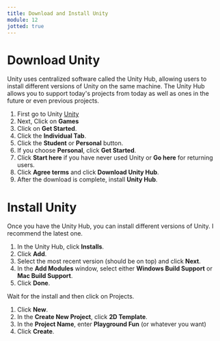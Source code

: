 ```yaml
---
title: Download and Install Unity
module: 12
jotted: true
---
```


# Download Unity

Unity uses centralized software called the Unity Hub, allowing users to install different versions of Unity on the same machine.  The Unity Hub allows you to support today's projects from today as well as ones in the future or even previous projects.

1. First go to Unity <a href="https://unity.com/" target="_new">Unity</a>
2. Next, Click on **Games**
3. Click on **Get Started**.
4. Click the **Individual Tab**.
5. Click the **Student** or **Personal** button.
6. If you choose **Personal**, click **Get Started**.
7. Click **Start here** if you have never used Unity or **Go here** for returning users.
7. Click **Agree terms** and click **Download Unity Hub**.
8. After the download is complete, install **Unity Hub**.

# Install Unity

Once you have the Unity Hub, you can install different versions of Unity.  I recommend the latest one.


1. In the Unity Hub, click **Installs**.
2. Click **Add**.
3. Select the most recent version (should be on top) and click **Next**.
4. In the **Add Modules** window, select either **Windows Build Support** or **Mac Build Support**.
5. Click **Done**.

Wait for the install and then click on Projects.

1. Click **New**.
2. In the **Create New Project**, click **2D Template**.
3. In the **Project Name**, enter **Playground Fun** (or whatever you want)
4. Click **Create**.




